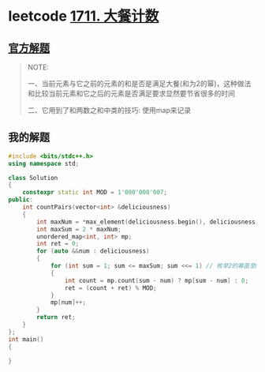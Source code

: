 # leetcode [1711. 大餐计数](https://leetcode.cn/problems/count-good-meals/)



## [官方解题](https://leetcode.cn/problems/count-good-meals/solution/da-can-ji-shu-by-leetcode-solution-fvg9/)

> NOTE: 
>
> 一、当前元素与它之前的元素的和是否是满足大餐(和为2的幂)，这种做法和比较当前元素和它之后的元素是否满足要求显然要节省很多的时间
>
> 二、它用到了和两数之和中类的技巧: 使用map来记录
>
> 



## 我的解题

```C++
#include <bits/stdc++.h>
using namespace std;

class Solution
{
	constexpr static int MOD = 1'000'000'007;
public:
	int countPairs(vector<int> &deliciousness)
	{
		int maxNum = *max_element(deliciousness.begin(), deliciousness.end());
		int maxSum = 2 * maxNum; 
		unordered_map<int, int> mp;
		int ret = 0;
		for (auto &&num : deliciousness)
		{
			for (int sum = 1; sum <= maxSum; sum <<= 1) // 枚举2的幂直至maxSum
			{
				int count = mp.count(sum - num) ? mp[sum - num] : 0;
				ret = (count + ret) % MOD;
			}
			mp[num]++;
		}
		return ret;
	}
};
int main()
{

}

```

